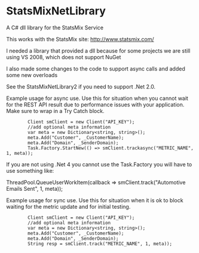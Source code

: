 StatsMixNetLibrary
==================

A C# dll library for the StatsMix Service

This works with the StatsMix site: http://www.statsmix.com/

I needed a library that provided a dll because for some projects we are still using VS 2008, which does not support NuGet

I also made some changes to the code to support async calls and added some new overloads

See the StatsMixNetLibrary2 if you need to support .Net 2.0.

Example usage for async use.  Use this for situation when you cannot wait for the REST API result due to performance issues with your application.  Make sure to wrap in a Try Catch block.

            Client smClient = new Client("API_KEY");
            //add optional meta information
            var meta = new Dictionary<string, string>();
            meta.Add("Customer", _CustomerName);
            meta.Add("Domain", _SenderDomain);
            Task.Factory.StartNew(() => smClient.trackasync("METRIC_NAME", 1, meta));

If you are not using .Net 4 you cannot use the Task.Factory you will have to use something like:

ThreadPool.QueueUserWorkItem(callback => smClient.track("Automotive Emails Sent", 1, meta));

Example usage for sync use.  Use this for situation when it is ok to block waiting for the metric update and for initial testing.

            Client smClient = new Client("API_KEY");
            //add optional meta information
            var meta = new Dictionary<string, string>();
            meta.Add("Customer", _CustomerName);
            meta.Add("Domain", _SenderDomain);
            String resp = smClient.track("METRIC_NAME", 1, meta));



